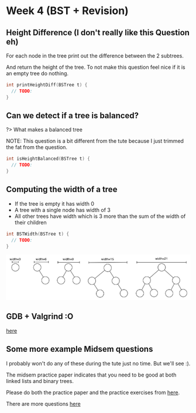 # Week 4 (BST + Revision)

## Height Difference (I don't really like this Question eh)

For each node in the tree print out the difference between the 2 subtrees.

And return the height of the tree.  To not make this question feel nice if it is an empty tree do nothing.

```c
int printHeightDiff(BSTree t) {
  // TODO:
}
```

## Can we detect if a tree is balanced?

?> What makes a balanced tree

NOTE: This question is a bit different from the tute because I just trimmed the fat from the question.

```c
int isHeightBalanced(BSTree t) {
  // TODO:
}
```

## Computing the width of a tree

- If the tree is empty it has width 0
- A tree with a single node has width of 3
- All other trees have width which is 3 more than the sum of the width of their children

```c
int BSTWidth(BSTree t) {
  // TODO:
}
```

![Tree Widths](assets/img/tree-widths.png)

## GDB + Valgrind :O

[here](gdb_valgrind)

## Some more example Midsem questions

I probably won't do any of these during the tute just no time.  But we'll see :).

The midsem practice paper indicates that you need to be good at both linked lists and binary trees.

Please do both the practice paper and the practice exercises from [here](https://webcms3.cse.unsw.edu.au/COMP2521/19T3/resources/34197).

There are more questions [here](midsem_questions)

